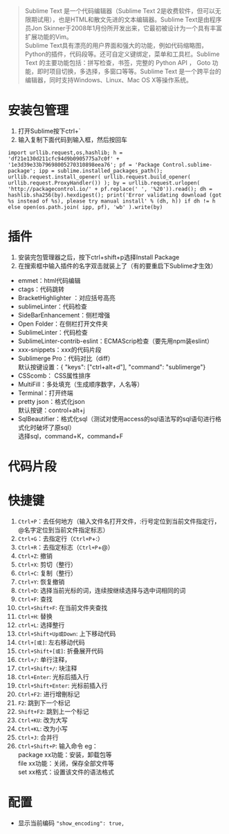 > Sublime Text 是一个代码编辑器（Sublime Text 2是收费软件，但可以无限期试用），也是HTML和散文先进的文本编辑器。Sublime Text是由程序员Jon Skinner于2008年1月份所开发出来，它最初被设计为一个具有丰富扩展功能的Vim。  
Sublime Text具有漂亮的用户界面和强大的功能，例如代码缩略图，Python的插件，代码段等。还可自定义键绑定，菜单和工具栏。Sublime Text 的主要功能包括：拼写检查，书签，完整的 Python API ， Goto 功能，即时项目切换，多选择，多窗口等等。Sublime Text 是一个跨平台的编辑器，同时支持Windows、Linux、Mac OS X等操作系统。

# 安装包管理
1. 打开Sublime按下ctrl+`
2. 输入复制下面代码到输入框，然后按回车

```
import urllib.request,os,hashlib; h = 'df21e130d211cfc94d9b0905775a7c0f' + '1e3d39e33b79698005270310898eea76'; pf = 'Package Control.sublime-package'; ipp = sublime.installed_packages_path(); urllib.request.install_opener( urllib.request.build_opener( urllib.request.ProxyHandler()) ); by = urllib.request.urlopen( 'http://packagecontrol.io/' + pf.replace(' ', '%20')).read(); dh = hashlib.sha256(by).hexdigest(); print('Error validating download (got %s instead of %s), please try manual install' % (dh, h)) if dh != h else open(os.path.join( ipp, pf), 'wb' ).write(by)
```

# 插件
1. 安装完包管理器之后，按下ctrl+shift+p选择Install Package
2. 在搜索框中输入插件的名字双击就装上了（有的要重启下Sublime才生效）

- emmet：html代码编辑
- ctags：代码跳转
- BracketHighlighter ：对应括号高亮
- sublimeLinter：代码检查
- SideBarEnhancement：侧栏增强
- Open Folder：在侧栏打开文件夹
- SublimeLinter：代码检查  
- SublimeLinter-contrib-eslint：ECMAScrip检查（要先用npm装eslint）
- xxx-snippets：xxx的代码片段
- Sublimerge Pro：代码对比（diff）  
默认按键设置：{ "keys": ["ctrl+alt+d"], "command": "sublimerge"}
- CSScomb： CSS属性排序
- MultiFill：多处填充（生成顺序数字，人名等）
- Terminal：打开终端
- pretty json：格式化json  
默认按键：control+alt+j
- SqlBeautifier：格式化sql（测试对使用access的sql语法写的sql语句进行格式化时破坏了原sql）  
选择sql，command+K，command+F
# 代码片段

# 快捷键
1. `Ctrl+P`：去任何地方（输入文件名打开文件，:行号定位到当前文件指定行，@名字定位到当前文件指定标志）
2. `Ctrl+G`：去指定行（`Ctrl+P`+:）
3. `Ctrl+R`：去指定标志（`Ctrl+P`+@）
4. `Ctrl+Z`: 撤销
5. `Ctrl+X`: 剪切（整行）
6. `Ctrl+C`: 复制（整行）
5. `Ctrl+Y`: 恢复撤销
6. `Ctrl+D`: 选择当前光标的词，连续按继续选择与选中词相同的词
7. `Ctrl+F`: 查找
8. `Ctrl+Shift+F`: 在当前文件夹查找
8. `Ctrl+H`: 替换
8. `ctrl+L`: 选择整行
9. `Ctrl+Shift+Up或Down`: 上下移动代码
10. `Ctrl+[或]`: 左右移动代码
11. `Ctrl+Shift+[或]`: 折叠展开代码
10. `Ctrl+/`: 单行注释，
11. `Ctrl+Shift+/`: 块注释
11. `Ctrl+Enter`: 光标后插入行
12. `Ctrl+Shift+Enter`: 光标前插入行
12. `Ctrl+F2`: 进行增刪标记
13. `F2`: 跳到下一个标记
14. `Shift+F2`: 跳到上一个标记
13. `Ctrl+KU`: 改为大写
14. `Ctrl+KL`: 改为小写
15. `Ctrl+J`: 合并行
16. `Ctrl+Shift+P`: 输入命令
eg：  
package xx功能：安装，卸载包等  
file xx功能：关闭，保存全部文件等  
set xx格式：设置该文件的语法格式  


# 配置
- 显示当前编码
```"show_encoding": true,```

